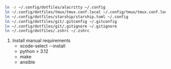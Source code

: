 ```bash
ln -s ~/.config/dotfiles/alacritty ~/.config
ln ~/.config/dotfiles/tmux/tmux.conf.local ~/.config/tmux/tmux.conf.local
ln ~/.config/dotfiles/starship/starship.toml ~/.config
ln ~/.config/dotfiles/git/.gitconfig ~/.gitconfig
ln ~/.config/dotfiles/git/.gitignore ~/.gitignore
ln ~/.config/dotfiles/.zshrc ~/.zshrc
```

1. Install manual requirements
   - xcode-select --install
   - python > 3.12
   - make
   - ansible